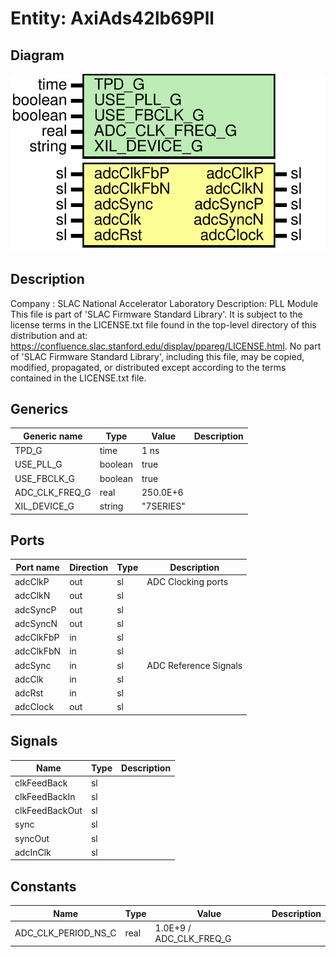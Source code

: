 # Entity: AxiAds42lb69Pll

## Diagram

![Diagram](AxiAds42lb69Pll.svg "Diagram")
## Description

Company    : SLAC National Accelerator Laboratory
Description: PLL Module
This file is part of 'SLAC Firmware Standard Library'.
It is subject to the license terms in the LICENSE.txt file found in the
top-level directory of this distribution and at:
   https://confluence.slac.stanford.edu/display/ppareg/LICENSE.html.
No part of 'SLAC Firmware Standard Library', including this file,
may be copied, modified, propagated, or distributed except according to
the terms contained in the LICENSE.txt file.
## Generics

| Generic name   | Type    | Value     | Description |
| -------------- | ------- | --------- | ----------- |
| TPD_G          | time    | 1 ns      |             |
| USE_PLL_G      | boolean | true      |             |
| USE_FBCLK_G    | boolean | true      |             |
| ADC_CLK_FREQ_G | real    | 250.0E+6  |             |
| XIL_DEVICE_G   | string  | "7SERIES" |             |
## Ports

| Port name | Direction | Type | Description           |
| --------- | --------- | ---- | --------------------- |
| adcClkP   | out       | sl   | ADC Clocking ports    |
| adcClkN   | out       | sl   |                       |
| adcSyncP  | out       | sl   |                       |
| adcSyncN  | out       | sl   |                       |
| adcClkFbP | in        | sl   |                       |
| adcClkFbN | in        | sl   |                       |
| adcSync   | in        | sl   | ADC Reference Signals |
| adcClk    | in        | sl   |                       |
| adcRst    | in        | sl   |                       |
| adcClock  | out       | sl   |                       |
## Signals

| Name           | Type | Description |
| -------------- | ---- | ----------- |
| clkFeedBack    | sl   |             |
| clkFeedBackIn  | sl   |             |
| clkFeedBackOut | sl   |             |
| sync           | sl   |             |
| syncOut        | sl   |             |
| adcInClk       | sl   |             |
## Constants

| Name                | Type | Value                    | Description |
| ------------------- | ---- | ------------------------ | ----------- |
| ADC_CLK_PERIOD_NS_C | real |  1.0E+9 / ADC_CLK_FREQ_G |             |

